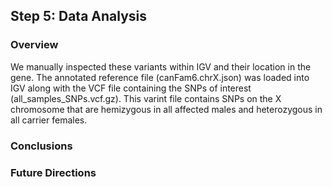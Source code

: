 ## Step 5: Data Analysis

### Overview
We manually inspected these variants within IGV and their location in the gene. The annotated reference file (canFam6.chrX.json) was loaded into IGV along with the VCF file containing the SNPs of interest (all_samples_SNPs.vcf.gz). This varint file contains SNPs on the X chromosome that are hemizygous in all affected males and heterozygous in all carrier females. 
    
### Conclusions
  

### Future Directions  
